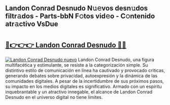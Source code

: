 ## Landon Conrad Desnudo N𝚞𝚎vos desn𝚞dos filtr𝚊dos - Parts-bbN F𝚘tos vid𝚎o - C𝚘ntenido atr𝚊ctivo VsDue

# <h2><a href="http://mbbwonx.tromn.icu/?c=Landon+Conrad+Desnudo">🔗👉👉👉 Landon Conrad Desnudo 🔗🔗</a></h2>

[![Landon Conrad Desnudo nuevo](https://i.imgur.com/pEAQMta.gif)](http://mbbwonx.tromn.icu/?c=Landon+Conrad+Desnudo)
Landon Conrad Desnudo, una figura multifacética y estimulante, se resiste a la categorización simple. Su distintivo estilo de comunicación en línea ha cautivado y provocado críticas, generando debates sobre privacidad, autoexpresión y la dinámica de las comunidades digitales. A pesar de la incertidumbre de sus próximos pasos, su impacto en los medios digitales es significativo. Armado con un espíritu inquebrantable y un atractivo innegable, el alcance de Landon Conrad Desnudo en el universo digital no tiene límites.
